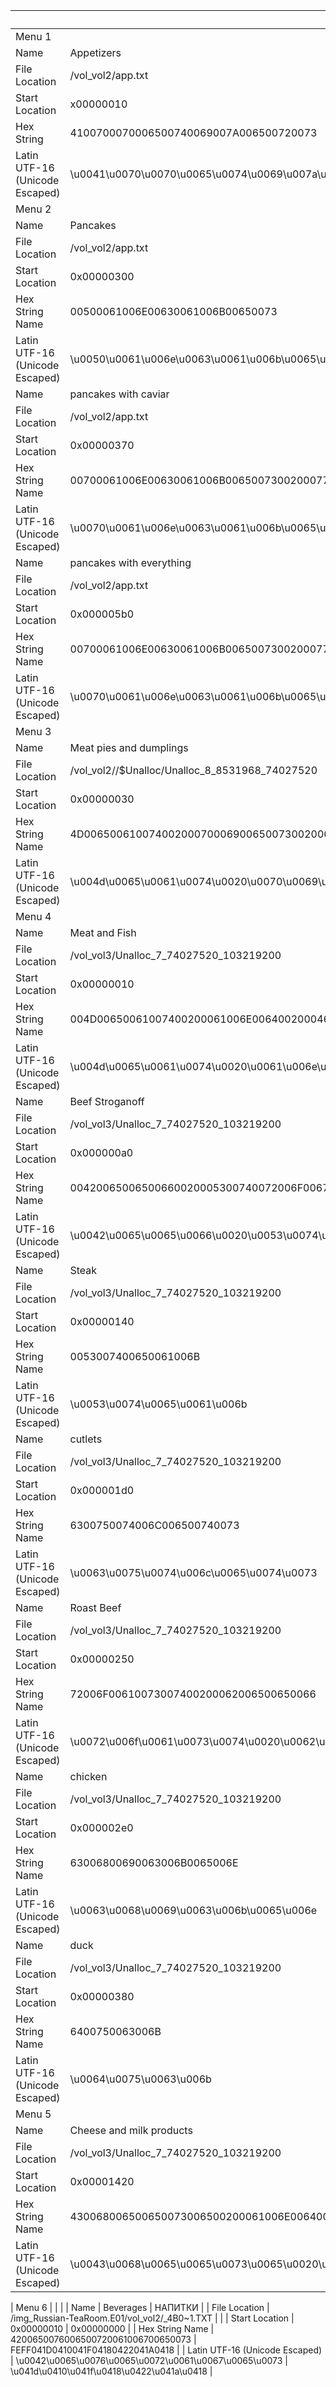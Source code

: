 


|     | ENGLISH | RUSSIAN |
| --- | -------------------- | --- |
| Menu 1 |  |     |
| Name | Appetizers | ЗАКУСКИ |
| File Location | /vol_vol2/app.txt | /vol_vol2/app.txt |
| Start Location | x00000010 | 0x00000000 |
| Hex String | 4100700070006500740069007A006500720073 | FEFF04170410041A04230421041A0418  |
| Latin UTF-16 (Unicode Escaped) | \u0041\u0070\u0070\u0065\u0074\u0069\u007a\u0065\u0072\u0073| \u0417\u0410\u041a\u0423\u0421\u041a\u0418 |
| Menu 2 |  |     |
| Name | Pancakes | БЛИНЫ |
| File Location |	/vol_vol2/app.txt | /vol_vol2/app.txt |
| Start Location | 0x00000300 | 0x000002f0 |
| Hex String Name | 00500061006E00630061006B00650073 | FEFF0411041B0418041D042B |
| Latin UTF-16 (Unicode Escaped) | \u0050\u0061\u006e\u0063\u0061\u006b\u0065\u0073 | \u0411\u041b\u0418\u041d\u042b | 
| Name | pancakes with caviar | блины с икрой |
| File Location	 | /vol_vol2/app.txt | /vol_vol2/app.txt |
| Start Location | 0x00000370 | 0x00000310 |
| Hex String Name | 00700061006E00630061006B00650073002000770069007400680020006300610076006900610072 | FEFF0431043B0438043D044B0020044100200438043A0440043E0439 |
| Latin UTF-16 (Unicode Escaped) | \u0070\u0061\u006e\u0063\u0061\u006b\u0065\u0073\u0020\u0077\u0069\u0074\u0068\u0020\u0063\u0061\u0076\u0069\u0061\u0072 | \u0431\u043b\u0438\u043d\u044b\u0020\u0441\u0020\u0438\u043a\u0440\u043e\u0439 |
| Name | pancakes with everything | блины с селёдкой, икрой, сметаной и сёмгой (й, икрой, сметаной и сёмгой) |
| File Location | /vol_vol2/app.txt | /vol_vol2/app.txt |
| Start Location | 0x000005b0 | 0x00000560 |
| Hex String Name | 00700061006E00630061006B0065007300200077006900740068002000650076006500720079007400680069006E0067 | 0439002c00200438043a0440043e0439002c00200441043c043504420430043d043e043900200438002004410451043c0433043e0439 |
| Latin UTF-16 (Unicode Escaped) | \u0070\u0061\u006e\u0063\u0061\u006b\u0065\u0073\u0020\u0077\u0069\u0074\u0068\u0020\u0065\u0076\u0065\u0072\u0079\u0074\u0068\u0069\u006e\u0067 | \u0439\u002c\u0020\u0438\u043a\u0440\u043e\u0439\u002c\u0020\u0441\u043c\u0435\u0442\u0430\u043d\u043e\u0439\u0020\u0438\u0020\u0441\u0451\u043c\u0433\u043e\u0439 |
| Menu 3 |  |     |	
| Name | Meat pies and dumplings | мясные пироги и пельмени |
| File Location | /vol_vol2//$Unalloc/Unalloc_8_8531968_74027520 | /vol_vol2//$Unalloc/Unalloc_8_8531968_74027520 |
| Start Location | 0x00000030 | 0x00000000 |
| Hex String Name | 4D0065006100740020007000690065007300200061006E0064002000640075006D0070006C0069006E00670073 | FEFF041F04180420041E0416041A0418002004180020041F0415041B041C0415041D0418 |
| Latin UTF-16 (Unicode Escaped) | \u004d\u0065\u0061\u0074\u0020\u0070\u0069\u0065\u0073\u0020\u0061\u006e\u0064\u0020\u0064\u0075\u006d\u0070\u006c\u0069\u006e\u0067\u0073 | %u041F%u0418%u0420%u041E%u0416%u041A%u0418%20%u0418%20%u041F%u0415%u041B%u041C%u0415%u041D%u0418 |
| Menu 4 |  |     |	
| Name | Meat and Fish | Мясо и рыба (ЯСО И РЫБА) |
| File Location	| /vol_vol3/Unalloc_7_74027520_103219200 | /vol_vol3/Unalloc_7_74027520_103219200 |	
| Start Location | 0x00000010 | 0x00000000 |
| Hex String Name | 004D00650061007400200061006E006400200046006900730068 | FEFF042F0421041E0020041800200420042B04110410  |
| Latin UTF-16 (Unicode Escaped) | \u004d\u0065\u0061\u0074\u0020\u0061\u006e\u0064\u0020\u0046\u0069\u0073\u0068 | \u042f\u0421\u041e\u0020\u0418\u0020\u0420\u042b\u0411\u0410 |
| Name | Beef Stroganoff | беф-строганов |
| File Location | /vol_vol3/Unalloc_7_74027520_103219200 | /vol_vol3/Unalloc_7_74027520_103219200 |
| Start Location | 0x000000a0 | 0x00000000 |
| Hex String Name | 00420065006500660020005300740072006F00670061006E006F00660066 | FEFF043104350444002D044104420440043E04330430043D043E0432 |
| Latin UTF-16 (Unicode Escaped) | \u0042\u0065\u0065\u0066\u0020\u0053\u0074\u0072\u006f\u0067\u0061\u006e\u006f\u0066\u0066 | \u0431\u0435\u0444\u002d\u0441\u0442\u0440\u043e\u0433\u0430\u043d\u043e\u0432 |
| Name | Steak | бифшт |
| File Location	| /vol_vol3/Unalloc_7_74027520_103219200 | /vol_vol3/Unalloc_7_74027520_103219200 |
| Start Location | 0x00000140 | 0x000000c0 |
| Hex String Name | 0053007400650061006B | FEFF04310438044404480442 |
| Latin UTF-16 (Unicode Escaped) | \u0053\u0074\u0065\u0061\u006b | \u0431\u0438\u0444\u0448\u0442 |
| Name | cutlets | котлет |
| File Location	| /vol_vol3/Unalloc_7_74027520_103219200	| |
| Start Location | 0x000001d0 | 0x00000150 |
| Hex String Name | 6300750074006C006500740073 | FEFF043A043E0442043B04350442 |
| Latin UTF-16 (Unicode Escaped) | \u0063\u0075\u0074\u006c\u0065\u0074\u0073 | \u043a\u043e\u0442\u043b\u0435\u0442 |
| Name | Roast Beef | ростбиф |
| File Location | /vol_vol3/Unalloc_7_74027520_103219200 | /vol_vol3/Unalloc_7_74027520_103219200 |
| Start Location | 0x00000250 | 0x000001e0 |
| Hex String Name | 72006F00610073007400200062006500650066 | FEFF0440043E04410442043104380444 |
| Latin UTF-16 (Unicode Escaped) | \u0072\u006f\u0061\u0073\u0074\u0020\u0062\u0065\u0065\u0066 | \u0440\u043e\u0441\u0442\u0431\u0438\u0444 |
| Name | chicken | курица |
| File Location | /vol_vol3/Unalloc_7_74027520_103219200 | |
| Start Location | 0x000002e0 | 0x00000270 |
| Hex String Name | 63006800690063006B0065006E | FEFF043A04430440043804460430 |
| Latin UTF-16 (Unicode Escaped) | \u0063\u0068\u0069\u0063\u006b\u0065\u006e | \u043a\u0443\u0440\u0438\u0446\u0430 |
| Name | duck | утка (утат) |
| File Location	| /vol_vol3/Unalloc_7_74027520_103219200 | /vol_vol3/Unalloc_7_74027520_103219200 |
| Start Location | 0x00000380 | 0x000002f0 |
| Hex String Name | 6400750063006B | FEFF0443044204300442 |
| Latin UTF-16 (Unicode Escaped) | \u0064\u0075\u0063\u006b | \u0443\u0442\u0430\u0442 |
| Menu 5 |  |     |		
| Name | Cheese and milk products | СЫР И МОЛОЧНЫЕ |
| File Location	| /vol_vol3/Unalloc_7_74027520_103219200 | /vol_vol3/Unalloc_7_74027520_103219200 |
| Start Location | 0x00001420 | 0x000013f0 |
| Hex String Name | 430068006500650073006500200061006E00640020006D0069006C006B002000700072006F00640075006300740073 | FEFF0421042B0420002004180020041C041E041B041E0427041D042B0415 | 
| Latin UTF-16 (Unicode Escaped) | \u0043\u0068\u0065\u0065\u0073\u0065\u0020\u0061\u006e\u0064\u0020\u006d\u0069\u006c\u006b\u0020\u0070\u0072\u006f\u0064\u0075\u0063\u0074\u0073 | \u0421\u042b\u0420\u0020\u0418\u0020\u041c\u041e\u041b\u041e\u0427\u041d\u042b\u0415 |


| Menu 6 |  |     |	
| Name | Beverages | НАПИТКИ |
| File Location	| /img_Russian-TeaRoom.E01/vol_vol2/_4B0~1.TXT | |
| Start Location | 0x00000010 | 0x00000000 |
| Hex String Name | 4200650076006500720061006700650073 | FEFF041D0410041F04180422041A0418 |
| Latin UTF-16 (Unicode Escaped) | \u0042\u0065\u0076\u0065\u0072\u0061\u0067\u0065\u0073 | \u041d\u0410\u041f\u0418\u0422\u041a\u0418 |
